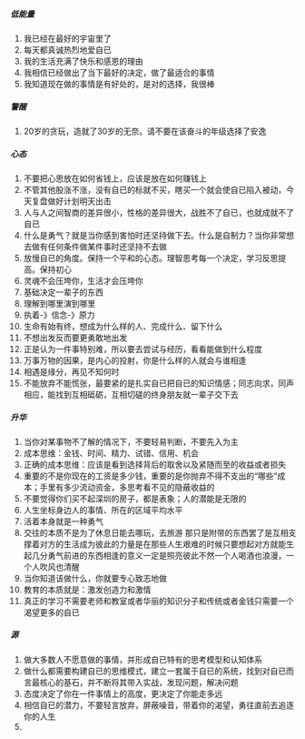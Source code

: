 ##### 低能量
1. 我已经在最好的宇宙里了
2. 每天都真诚热烈地爱自已
3. 我的生活充满了快乐和感恩的理由
4. 我相信已经做出了当下最好的决定，做了最适合的事情
5. 我知道现在做的事情是有好处的，是对的选择，我很棒
##### 警醒
1. 20岁的贪玩，造就了30岁的无奈。请不要在该奋斗的年级选择了安逸
##### 心态
1. 不要把心思放在如何省钱上，应该是放在如何赚钱上
2. 不管其他股涨不涨，没有自已的标就不买，瞎买一个就会使自已陷入被动，今天复盘做好计划明天出击
3. 人与人之间智商的差异很小，性格的差异很大，战胜不了自已，也就成就不了自已
4. 什么是勇气？就是当你感到害怕时还坚持做下去。什么是自制力？当你非常想去做有任何条件做某件事时还坚持不去做
5. 放慢自已的角度。保持一个平和的心态。理智思考每一个决定，学习反思提高。保持初心
6. 灵魂不会压垮你，生活才会压垮你
7. 基础决定一辈子的东西
8. 理解到哪里演到哪里
9. 执着-》信念-》原力
10. 生命有始有终，想成为什么样的人、完成什么、留下什么
11. 不想出发反而要更勇敢地出发
12. 正是认为一件事特别难，所以要去尝试与经历，看看能做到什么程度
13. 万事万物的因果，是内心的投射，你是什么样的人就会与谁相逢
14. 相遇是缘分，再见不知何时
15. 不能放弃不能慌张，最要紧的是扎实自已把自已的知识情感；同志向求，同声相应，能找到互相砥砺，互相切磋的终身朋友就一辈子交下去
##### 升华
1. 当你对某事物不了解的情况下，不要轻易判断，不要先入为主
2. 成本思维：金钱、时间、精力、试错、信用、机会
3. 正确的成本思维：应该是看到选择背后的取舍以及紧随而至的收益或者损失
4. 重要的不是你现在的工资是多少钱，重要的是你抛弃不得不支出的“哪些”成本；手里有多少流动资金，多思考看不见的隐蔽收益的
5. 不要觉得你们买不起深圳的房子，都是表象；人的潜能是无限的
6. 人生坐标身边人的事情、所在的区域平均水平
7. 活着本身就是一种勇气
8. 交往的本质不是为了休息日能去哪玩，去旅游 那只是附带的东西罢了是互相支撑着对方的生活成为彼此的力量是在那些人生艰难的时候只要想起对方就能生起几分勇气前进的东西相逢的意义一定是照亮彼此不然一个人喝酒也浪漫，一个人吹风也清醒
9. 当你知道该做什么，你就要专心致志地做
10. 教育的本质就是：激发创造力和激情
11. 真正的学习不需要老师和教室或者华丽的知识分子和传统或者金钱只需要一个渴望更多的自已
##### 源
1. 做大多数人不愿意做的事情，并形成自已特有的思考模型和认知体系
2. 做什么都需要构建自已的思维模式，建立一套属于自已的系统，找到对自已而言最核心的基石，并不断将其带入实战，发现问题，解决问题
3. 态度决定了你在一件事情上的高度，更决定了你能走多远
4. 相信自已的潜力，不要轻言放弃，屏蔽噪音，带着你的渴望，勇往直前去追逐你的人生
5. 